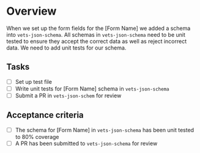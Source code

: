 # Overview
When we set up the form fields for the [Form Name] we added a schema into `vets-json-schema`. All schemas in `vets-json-schema` need to be unit tested to ensure they accept the correct data as well as reject incorrect data. We need to add unit tests for our schema.

## Tasks
- [ ] Set up test file
- [ ] Write unit tests for [Form Name] schema in `vets-json-schema`
- [ ] Submit a PR in `vets-json-schem` for review

## Acceptance criteria
- [ ] The schema for [Form Name] in `vets-json-schema` has been unit tested to 80% coverage
- [ ] A PR has been submitted to `vets-json-schema` for review
